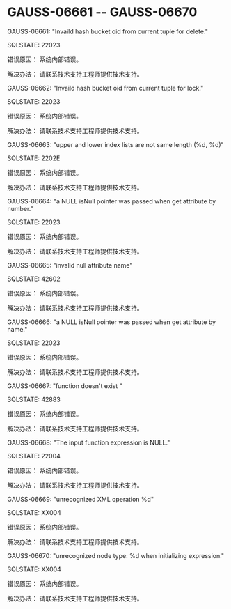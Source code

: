 # GAUSS-06661 -- GAUSS-06670

GAUSS-06661: "Invaild hash bucket oid from current tuple for delete."

SQLSTATE: 22023

错误原因： 系统内部错误。

解决办法： 请联系技术支持工程师提供技术支持。

GAUSS-06662: "Invaild hash bucket oid from current tuple for lock."

SQLSTATE: 22023

错误原因： 系统内部错误。

解决办法： 请联系技术支持工程师提供技术支持。

GAUSS-06663: "upper and lower index lists are not same length \(%d, %d\)"

SQLSTATE: 2202E

错误原因： 系统内部错误。

解决办法： 请联系技术支持工程师提供技术支持。

GAUSS-06664: "a NULL isNull pointer was passed when get attribute by number."

SQLSTATE: 22023

错误原因： 系统内部错误。

解决办法： 请联系技术支持工程师提供技术支持。

GAUSS-06665: "invalid null attribute name"

SQLSTATE: 42602

错误原因： 系统内部错误。

解决办法： 请联系技术支持工程师提供技术支持。

GAUSS-06666: "a NULL isNull pointer was passed when get attribute by name."

SQLSTATE: 22023

错误原因： 系统内部错误。

解决办法： 请联系技术支持工程师提供技术支持。

GAUSS-06667: "function doesn't exist "

SQLSTATE: 42883

错误原因： 系统内部错误。

解决办法： 请联系技术支持工程师提供技术支持。

GAUSS-06668: "The input function expression is NULL."

SQLSTATE: 22004

错误原因： 系统内部错误。

解决办法： 请联系技术支持工程师提供技术支持。

GAUSS-06669: "unrecognized XML operation %d"

SQLSTATE: XX004

错误原因： 系统内部错误。

解决办法： 请联系技术支持工程师提供技术支持。

GAUSS-06670: "unrecognized node type: %d when initializing expression."

SQLSTATE: XX004

错误原因： 系统内部错误。

解决办法： 请联系技术支持工程师提供技术支持。

